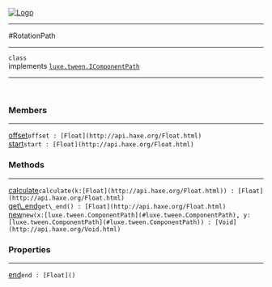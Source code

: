
[![Logo](../../../images/logo.png)](../../../api/index.html)

---



#RotationPath



---

`class`<br/>implements <code><span>[luxe.tween.IComponentPath]()</span></code>
<span class="meta">

</span>


---

&nbsp;
&nbsp;

<h3>Members</h3> <hr/><span class="member apipage">
            <a name="offset"><a class="lift" href="#offset">offset</a></a><code class="signature apipage">offset : [Float](http://api.haxe.org/Float.html)</code><br/></span>
        <span class="small_desc_flat"></span><span class="member apipage">
            <a name="start"><a class="lift" href="#start">start</a></a><code class="signature apipage">start : [Float](http://api.haxe.org/Float.html)</code><br/></span>
        <span class="small_desc_flat"></span>

<h3>Methods</h3> <hr/><span class="method apipage">
            <a name="calculate"><a class="lift" href="#calculate">calculate</a></a><code class="signature apipage">calculate(k:<span>[Float](http://api.haxe.org/Float.html)</span>) : [Float](http://api.haxe.org/Float.html)</code><br/><span class="small_desc_flat"></span>
        </span>
    <span class="method apipage">
            <a name="get_end"><a class="lift" href="#get_end">get\_end</a></a><code class="signature apipage">get\_end() : [Float](http://api.haxe.org/Float.html)</code><br/><span class="small_desc_flat"></span>
        </span>
    <span class="method apipage">
            <a name="new"><a class="lift" href="#new">new</a></a><code class="signature apipage">new(x:<span>[luxe.tween.ComponentPath](#luxe.tween.ComponentPath)</span>, y:<span>[luxe.tween.ComponentPath](#luxe.tween.ComponentPath)</span>) : [Void](http://api.haxe.org/Void.html)</code><br/><span class="small_desc_flat"></span>
        </span>
    

<h3>Properties</h3> <hr/><span class="property apipage">
            <a name="end"><a class="lift" href="#end">end</a></a><code class="signature apipage">end : [Float]()</code><br/><span class="small_desc_flat"></span>
        </span>

&nbsp;
&nbsp;
&nbsp;